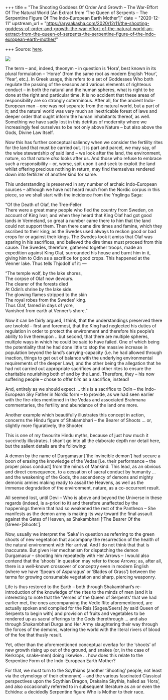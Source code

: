 +++
title = "The Shooting Goddess Of Order And Growth – The War-Effort Of The Natural World [An Extract from ‘The Queen of Serpents – The Serpentine Figure Of The Indo-European Earth Mother’]"
date = "2020-12-11"
upstream_url = "https://aryaakasha.com/2020/12/11/the-shooting-goddess-of-order-and-growth-the-war-effort-of-the-natural-world-an-extract-from-the-queen-of-serpents-the-serpentine-figure-of-the-indo-european-earth-mother/"

+++
Source: [here](https://aryaakasha.com/2020/12/11/the-shooting-goddess-of-order-and-growth-the-war-effort-of-the-natural-world-an-extract-from-the-queen-of-serpents-the-serpentine-figure-of-the-indo-european-earth-mother/).

![](https://aryaakasha.files.wordpress.com/2020/12/130299562_773320903280236_5187891533715850933_o.jpg?w=731)

The term – and, indeed, theonym – in question is ‘Hora’, best known in
its plural formulation – ‘Horae’ (from the same root as modern English
‘Hour’, ‘Year’, etc.). In Greek usage, this refers to a set of Goddesses
Who both regulate the passing of the seasons and various elements of
righteous conduct – in both the natural and the human spheres, what is
right to be done at the right and particular time. It is no accident
that these areas of responsibility are so strongly coterminous. After
all, for the ancient Indo-European man – one was not separate from the
natural world, but a part of it; and the natural world was very much an
inextricable forest of laws and deeper order that ought inform the human
inhabitants thereof, as well. Something we have sadly lost in this
detritus of modernity where we increasingly feel ourselves to be not
only above Nature – but also above the Gods, Divine Law Itself.

Now this has further conceptual saliency when we consider the fertility
rites for the land that must be carried out. It is part and parcel, we
may say, of the wise stewardship *of* said land – we look after the
land, the environment, nature, so that nature *also* looks after us. And
those who refuse to embrace such a responsibility – or, worse, spit upon
it and seek to exploit the land whilst offering precious nothing in
return, may find themselves rendered down into fertilizer of another
kind for same.

This understanding is preserved in any number of archaic Indo-European
sources – although we have not heard much from the Nordic corpus in this
piece, so we shall start with the incidence from the Ynglinga Saga:

“Of the Death of Olaf, the Tree-Feller  
There were a great many people who fled the country from Sweden, on
account of King Ivar; and when they heard that King Olaf had got good
lands in Vermeland, so great a number came there to him that the land
could not support them. Then there came dire times and famine, which
they ascribed to their king; as the Swedes used always to reckon good or
bad crops for or against their kings. The Swedes took it amiss that Olaf
was sparing in his sacrifices, and believed the dire times must proceed
from this cause. The Swedes, therefore, gathered together troops, made
an expedition against King Olaf, surrounded his house and burnt him in
it, giving him to Odin as a sacrifice for good crops. This happened at
the Venner lake. Thus tells Thjodolf of it: —

“The temple wolf, by the lake shores,  
The corpse of Olaf now devours.  
The clearer of the forests died  
At Odin’s shrine by the lake side.  
The glowing flames stripped to the skin  
The royal robes from the Swedes’ king.  
Thus Olaf, famed in days of yore,  
Vanished from earth at Venner’s shore.”

Now it can be fairly argued, I think, that the understandings preserved
there are twofold – first and foremost, that the King had neglected his
duties of regulation in order to protect the environment and therefore
his people’s ability to live thereupon .. but second, that there are
multiple spheres, multiple ways in which he could be said to have
failed. One of which being the potentiality that he had done little to
stop the massive increase in population beyond the land’s
carrying-capacity (i.e. he had allowed through inaction, things to get
out of balance with the underlying environmental requirements of the
deeper Law); and the other being the allegation that he had not carried
out appropriate sacrifices and other rites to ensure the charitable
nourishing both of and by the Land. Therefore, they – his now suffering
people – chose to offer *him* as a sacrifice, instead!

And, entirely as we should expect … this is a sacrifice to Odin – the
Indo-European Sky Father in Nordic form – to provide, as we had seen
earlier with the fire-rites mentioned in the Vedas and associated
Brahmana commentaries, the fertility and abundance of the land one more.

Another example which beautifully illustrates this concept in action,
concerns the Hindu figure of Shakambhari – the Bearer of Shoots … or,
slightly more figuratively, the Shooter.

This is one of my favourite Hindu myths, because of just how much it
succinctly illustrates. I shan’t go into all the elaborate depth nor
detail here, but the salient details are the following:

A demon by the name of Durgamasur \[‘the invincible demon’\] had secure
a boon of erasing the knowledge of the Vedas \[i.e. their performance –
the proper pious conduct\] from the minds of Mankind. This lead, as an
obvious and direct consequence, to a cessation of sacral conduct by
humanity … and the weakening of the Gods, the ascendency of demons and
mighty demonic armies making ready to assail the Heavens, as well as the
immense degradation of the environment, nature, as a co-occurrent
result.

All seemed lost, until Devi – Who is above and beyond the Universe in
these regards (indeed, is a-priori to it) and therefore unaffected by
the happenings therein that had so weakened the rest of the Pantheon –
She manifests as the demon army is making its way toward the final
assault against the Gates of Heaven, as Shakambhari \[‘The Bearer Of the
\[Green-\]Shoots’\].

Now, usually we interpret the ‘Saka’ in question as referring to the
green shoots of new vegetation that accompany the resurrection of the
health of the natural environment with Her arrival. And I do not think
that that is inaccurate. But given Her mechanism for dispatching the
demon Durgamasur – shooting him repeatedly with Her Arrows – I would
also contend that the ‘shoots’ in question may refer to those Arrows;
as, after all, there is a well-known crossover of conceptry even in
modern English (where we have ‘Spears of Asparagus’ or ‘Blades of
Grass’) between the terms for growing consumable vegetation and sharp,
piercing weaponry.

Life is thus restored to the Earth – both through Shakambhari’s
re-introduction of the knowledge of the rites to the minds of men (and
it is interesting to note that the ‘Verses of the Queen of Serpents’
that we had earlier met, the ones accompanying the Vedic Rite
aforementioned, are actually spoken and compiled for the Rsis
\[Sages/Seers\] *by* said Queen of Serpents to begin with\] and
provision of fruits and vegetables to be rendered up as sacral offerings
to the Gods therethrough … and also through Shakambhari Durga and Her
Army slaughtering their way through the forces of the demons, watering
the world with the literal rivers of blood of the foe that thusly
result.

Yet, other than the aforementioned conceptual overlap for the ‘shoots’
of new growth rising up out of the ground, and snakes (or, in the case
of Kerkrops, snake-men) doing likewise … how does this relate to the
Serpentine Form of the Indo-European Earth Mother?

For that, we must turn to the Scythians (another ‘Shooting’ people, not
least via the etymology of their ethnonym) – and the various fascinated
Classical perspectives upon the Scythian Dragon, Drakaina Skythia,
hailed as ‘Hora’, and also occasionally referred to in subsequent
literature as an or even the Echidna: a decidedly Serpentine figure Who
is Mother to their race.
